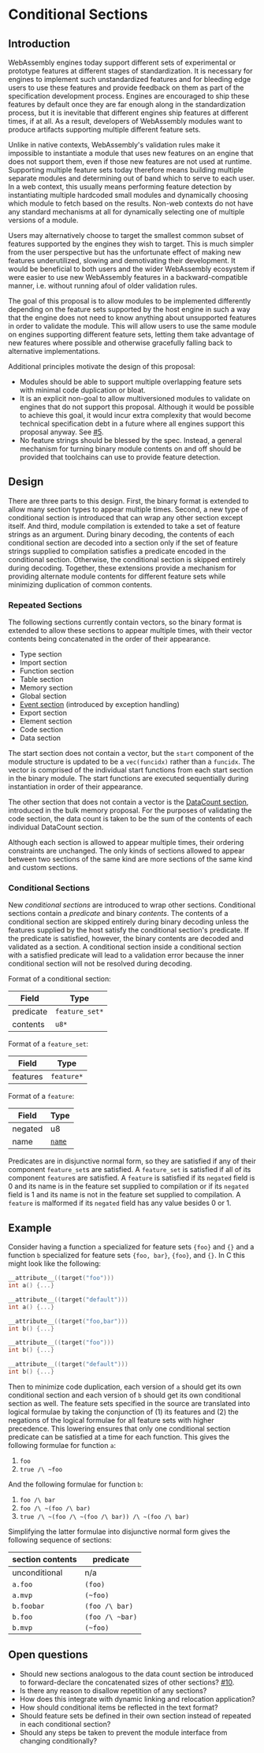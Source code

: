 # Conditional Sections

## Introduction

WebAssembly engines today support different sets of experimental or prototype
features at different stages of standardization. It is necessary for engines to
implement such unstandardized features and for bleeding edge users to use these
features and provide feedback on them as part of the specification development
process. Engines are encouraged to ship these features by default once they are
far enough along in the standardization process, but it is inevitable that
different engines ship features at different times, if at all. As a result,
developers of WebAssembly modules want to produce artifacts supporting multiple
different feature sets.

Unlike in native contexts, WebAssembly's validation rules make it impossible to
instantiate a module that uses new features on an engine that does not support
them, even if those new features are not used at runtime. Supporting multiple
feature sets today therefore means building multiple separate modules and
determining out of band which to serve to each user. In a web context, this
usually means performing feature detection by instantiating multiple hardcoded
small modules and dynamically choosing which module to fetch based on the
results. Non-web contexts do not have any standard mechanisms at all for
dynamically selecting one of multiple versions of a module.

Users may alternatively choose to target the smallest common subset of features
supported by the engines they wish to target. This is much simpler from the user
perspective but has the unfortunate effect of making new features underutilized,
slowing and demotivating their development. It would be beneficial to both users
and the wider WebAssembly ecosystem if were easier to use new WebAssembly
features in a backward-compatible manner, i.e. without running afoul of older
validation rules.

The goal of this proposal is to allow modules to be implemented differently
depending on the feature sets supported by the host engine in such a way that
the engine does not need to know anything about unsupported features in order to
validate the module. This will allow users to use the same module on engines
supporting different feature sets, letting them take advantage of new features
where possible and otherwise gracefully falling back to alternative
implementations.

Additional principles motivate the design of this proposal:

 - Modules should be able to support multiple overlapping feature sets with
   minimal code duplication or bloat.
 - It is an explicit non-goal to allow multiversioned modules to validate on
   engines that do not support this proposal. Although it would be possible to
   achieve this goal, it would incur extra complexity that would become
   technical specification debt in a future where all engines support this
   proposal anyway. See
   [#5](https://github.com/WebAssembly/conditional-sections/issues/5).
 - No feature strings should be blessed by the spec. Instead, a general
   mechanism for turning binary module contents on and off should be provided
   that toolchains can use to provide feature detection.

## Design

There are three parts to this design. First, the binary format is extended to
allow many section types to appear multiple times. Second, a new type of
conditional section is introduced that can wrap any other section except
itself. And third, module compilation is extended to take a set of feature
strings as an argument. During binary decoding, the contents of each conditional
section are decoded into a section only if the set of feature strings supplied
to compilation satisfies a predicate encoded in the conditional
section. Otherwise, the conditional section is skipped entirely during
decoding. Together, these extensions provide a mechanism for providing alternate
module contents for different feature sets while minimizing duplication of
common contents.

### Repeated Sections

The following sections currently contain vectors, so the binary format is
extended to allow these sections to appear multiple times, with their vector
contents being concatenated in the order of their appearance.

 - Type section
 - Import section
 - Function section
 - Table section
 - Memory section
 - Global section
 - [Event section][Event] (introduced by exception handling)
 - Export section
 - Element section
 - Code section
 - Data section

The start section does not contain a vector, but the `start` component of the
module structure is updated to be a `vec(funcidx)` rather than a `funcidx`. The
vector is comprised of the individual start functions from each start section in
the binary module. The start functions are executed sequentially during
instantiation in order of their appearance.

The other section that does not contain a vector is the [DataCount
section][DataCount], introduced in the bulk memory proposal. For the purposes of
validating the code section, the data count is taken to be the sum of the
contents of each individual DataCount section.

Although each section is allowed to appear multiple times, their ordering
constraints are unchanged. The only kinds of sections allowed to appear between
two sections of the same kind are more sections of the same kind and custom
sections.

[Event]: https://github.com/WebAssembly/exception-handling/blob/master/proposals/Exceptions.md#event-section
[DataCount]: https://github.com/WebAssembly/bulk-memory-operations/blob/master/proposals/bulk-memory-operations/Overview.md#datacount-section

### Conditional Sections

New *conditional sections* are introduced to wrap other sections. Conditional
sections contain a *predicate* and binary *contents*. The contents of a
conditional section are skipped entirely during binary decoding unless the
features supplied by the host satisfy the conditional section's predicate. If
the predicate is satisfied, however, the binary contents are decoded and
validated as a section. A conditional section inside a conditional section with
a satisfied predicate will lead to a validation error because the inner
conditional section will not be resolved during decoding.

Format of a conditional section:

| Field     | Type           |
|-----------|----------------|
| predicate | `feature_set*` |
| contents  | `u8*`          |

Format of a `feature_set`:

| Field    | Type       |
|----------|------------|
| features | `feature*` |

Format of a `feature`:

| Field   | Type           |
|---------|----------------|
| negated | u8             |
| name    | [`name`][name] |

Predicates are in disjunctive normal form, so they are satisfied if any of their
component `feature_set`s are satisfied. A `feature_set` is satisfied if all of
its component `feature`s are satisfied. A `feature` is satisfied if its
`negated` field is 0 and its name is in the feature set supplied to compilation
or if its `negated` field is 1 and its name is not in the feature set supplied
to compilation. A `feature` is malformed if its `negated` field has any value
besides 0 or 1.

[name]: https://webassembly.github.io/spec/core/binary/values.html#names

## Example

Consider having a function `a` specialized for feature sets `{foo}` and `{}` and
a function `b` specialized for feature sets `{foo, bar}`, `{foo}`, and
`{}`. In C this might look like the following:

```C
__attribute__((target("foo")))
int a() {...}

__attribute__((target("default")))
int a() {...}

__attribute__((target("foo,bar")))
int b() {...}

__attribute__((target("foo")))
int b() {...}

__attribute__((target("default")))
int b() {...}
```

Then to minimize code duplication, each version of `a` should get its own
conditional section and each version of `b` should get its own conditional
section as well. The feature sets specified in the source are translated into
logical formulae by taking the conjunction of (1) its features and (2) the
negations of the logical formulae for all feature sets with higher
precedence. This lowering ensures that only one conditional section predicate
can be satisfied at a time for each function. This gives the following formulae
for function `a`:

 1. `foo`
 1. `true /\ ~foo`

And the following formulae for function `b`:

 1. `foo /\ bar`
 1. `foo /\ ~(foo /\ bar)`
 1. `true /\ ~(foo /\ ~(foo /\ bar)) /\ ~(foo /\ bar)`

Simplifying the latter formulae into disjunctive normal form gives the
following sequence of sections:

| section contents | predicate       |
|------------------|-----------------|
| unconditional    | n/a             |
| `a.foo`          | `(foo)`         |
| `a.mvp`          | `(~foo)`        |
| `b.foobar`       | `(foo /\ bar)`  |
| `b.foo`          | `(foo /\ ~bar)` |
| `b.mvp`          | `(~foo)`        |

## Open questions

 - Should new sections analogous to the data count section be introduced to
   forward-declare the concatenated sizes of other sections?
   [#10](https://github.com/WebAssembly/conditional-sections/issues/10).
 - Is there any reason to disallow repetition of any sections?
 - How does this integrate with dynamic linking and relocation application?
 - How should conditional items be reflected in the text format?
 - Should feature sets be defined in their own section instead of repeated in
   each conditional section?
 - Should any steps be taken to prevent the module interface from changing
   conditionally?
